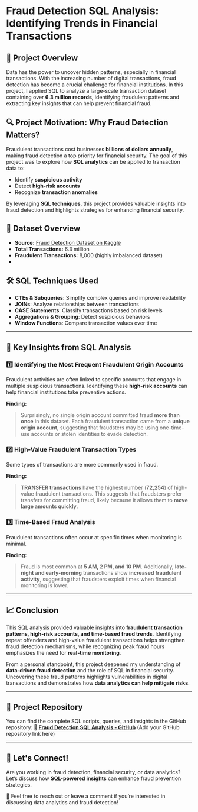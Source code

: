 # Fraud Detection SQL Analysis: Identifying Trends in Financial Transactions

## 📌 Project Overview
Data has the power to uncover hidden patterns, especially in financial transactions. With the increasing number of digital transactions, fraud detection has become a crucial challenge for financial institutions. In this project, I applied SQL to analyze a large-scale transaction dataset containing over **6.3 million records**, identifying fraudulent patterns and extracting key insights that can help prevent financial fraud.

## 🔍 Project Motivation: Why Fraud Detection Matters?
Fraudulent transactions cost businesses **billions of dollars annually**, making fraud detection a top priority for financial security. The goal of this project was to explore how **SQL analytics** can be applied to transaction data to:
- Identify **suspicious activity**
- Detect **high-risk accounts**
- Recognize **transaction anomalies**

By leveraging **SQL techniques**, this project provides valuable insights into fraud detection and highlights strategies for enhancing financial security.

## 📂 Dataset Overview
- **Source:** [Fraud Detection Dataset on Kaggle](https://www.kaggle.com)
- **Total Transactions:** 6.3 million
- **Fraudulent Transactions:** 8,000 (highly imbalanced dataset)
-

## 🛠 SQL Techniques Used
- **CTEs & Subqueries**: Simplify complex queries and improve readability
- **JOINs**: Analyze relationships between transactions
- **CASE Statements**: Classify transactions based on risk levels
- **Aggregations & Grouping**: Detect suspicious behaviors
- **Window Functions**: Compare transaction values over time

---
## 🔎 Key Insights from SQL Analysis

### 1️⃣ Identifying the Most Frequent Fraudulent Origin Accounts
Fraudulent activities are often linked to specific accounts that engage in multiple suspicious transactions. Identifying these **high-risk accounts** can help financial institutions take preventive actions.

**Finding:**
> Surprisingly, no single origin account committed fraud **more than once** in this dataset. Each fraudulent transaction came from a **unique origin account**, suggesting that fraudsters may be using one-time-use accounts or stolen identities to evade detection.

### 2️⃣ High-Value Fraudulent Transaction Types
Some types of transactions are more commonly used in fraud.

**Finding:**
> **TRANSFER transactions** have the highest number (**72,254**) of high-value fraudulent transactions. This suggests that fraudsters prefer transfers for committing fraud, likely because it allows them to **move large amounts quickly**.

### 3️⃣ Time-Based Fraud Analysis
Fraudulent transactions often occur at specific times when monitoring is minimal.

**Finding:**
> Fraud is most common at **5 AM, 2 PM, and 10 PM**. Additionally, **late-night and early-morning** transactions show **increased fraudulent activity**, suggesting that fraudsters exploit times when financial monitoring is lower.

---
## 📈 Conclusion
This SQL analysis provided valuable insights into **fraudulent transaction patterns, high-risk accounts, and time-based fraud trends**. Identifying repeat offenders and high-value fraudulent transactions helps strengthen fraud detection mechanisms, while recognizing peak fraud hours emphasizes the need for **real-time monitoring**. 

From a personal standpoint, this project deepened my understanding of **data-driven fraud detection** and the role of SQL in financial security. Uncovering these fraud patterns highlights vulnerabilities in digital transactions and demonstrates how **data analytics can help mitigate risks**.

---
## 📌 Project Repository
You can find the complete SQL scripts, queries, and insights in the GitHub repository:
🔗 **[Fraud Detection SQL Analysis - GitHub](#)** (Add your GitHub repository link here)

---
## 🚀 Let's Connect!
Are you working in fraud detection, financial security, or data analytics? Let’s discuss how **SQL-powered insights** can enhance fraud prevention strategies.

💬 Feel free to reach out or leave a comment if you’re interested in discussing data analytics and fraud detection!
